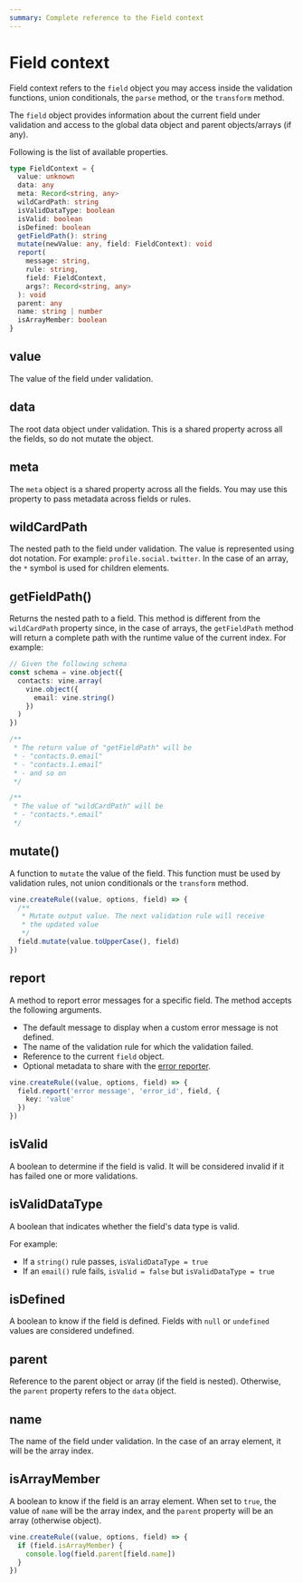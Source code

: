 ```yaml
---
summary: Complete reference to the Field context
---
```


# Field context

Field context refers to the `field` object you may access inside the validation functions, union conditionals, the `parse` method, or the `transform` method.

The `field` object provides information about the current field under validation and access to the global data object and parent objects/arrays (if any).

Following is the list of available properties.

```ts
type FieldContext = {
  value: unknown
  data: any
  meta: Record<string, any>
  wildCardPath: string
  isValidDataType: boolean
  isValid: boolean
  isDefined: boolean
  getFieldPath(): string
  mutate(newValue: any, field: FieldContext): void
  report(
    message: string,
    rule: string,
    field: FieldContext,
    args?: Record<string, any>
  ): void
  parent: any
  name: string | number
  isArrayMember: boolean
}
```

## value

The value of the field under validation.

## data

The root data object under validation. This is a shared property across all the fields, so do not mutate the object.

## meta

The `meta` object is a shared property across all the fields. You may use this property to pass metadata across fields or rules.

## wildCardPath

The nested path to the field under validation. The value is represented using dot notation. For example: `profile.social.twitter`. In the case of an array, the `*` symbol is used for children elements.

## getFieldPath()
Returns the nested path to a field. This method is different from the `wildCardPath` property since, in the case of arrays, the `getFieldPath` method will return a complete path with the runtime value of the current index. For example:

```ts
// Given the following schema
const schema = vine.object({
  contacts: vine.array(
    vine.object({
      email: vine.string()
    })
  )
})

/**
 * The return value of "getFieldPath" will be
 * - "contacts.0.email"
 * - "contacts.1.email"
 * - and so on
 */

/**
 * The value of "wildCardPath" will be
 * - "contacts.*.email"
 */
```

## mutate()

A function to `mutate` the value of the field. This function must be used by validation rules, not union conditionals or the `transform` method.

```ts
vine.createRule((value, options, field) => {
  /**
   * Mutate output value. The next validation rule will receive
   * the updated value
   */
  field.mutate(value.toUpperCase(), field)
})
```

## report

A method to report error messages for a specific field. The method accepts the following arguments.

- The default message to display when a custom error message is not defined.
- The name of the validation rule for which the validation failed.
- Reference to the current `field` object.
- Optional metadata to share with the [error reporter](./error_reporter.md). 

```ts
vine.createRule((value, options, field) => {
  field.report('error message', 'error_id', field, {
    key: 'value'
  })
})
```

## isValid

A boolean to determine if the field is valid. It will be considered invalid if it has failed one or more validations.

## isValidDataType
A boolean that indicates whether the field's data type is valid.

For example:
- If a `string()` rule passes, `isValidDataType = true`
- If an `email()` rule fails, `isValid = false` but `isValidDataType = true`

## isDefined

A boolean to know if the field is defined. Fields with `null` or `undefined` values are considered undefined.

## parent

Reference to the parent object or array (if the field is nested). Otherwise, the `parent` property refers to the `data` object.

## name

The name of the field under validation. In the case of an array element, it will be the array index.

## isArrayMember

A boolean to know if the field is an array element. When set to `true`, the value of `name` will be the array index, and the `parent` property will be an array (otherwise object).

```ts
vine.createRule((value, options, field) => {
  if (field.isArrayMember) {
    console.log(field.parent[field.name])
  }
})
```
